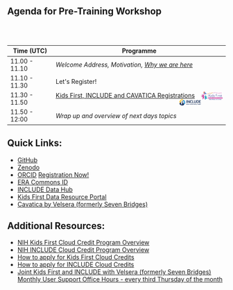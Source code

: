 ## Agenda for Pre-Training Workshop
<br/><br/>



| Time (UTC)    | Programme       |
| ------------- | --------------------------------------------------------------------------- |
| 11.00 - 11.10 | *Welcome Address, Motivation, [Why we are here](https://docs.google.com/presentation/d/1XiyZwF9YsJadvo8qlA3Vyy1eYCjOtHuJ8-QGFDKKvlU/edit?usp=sharing)* |
| 11.10 - 11.30 | Let's Register! |
| 11.30 - 11.50| [Kids First, INCLUDE and CAVATICA Registrations](pre-training-creating-kids-first-and-other-accounts.md)<img src="../../img/kfdrc-logo-sm.png" width="50" align="right"> <img src="../../img/INCLUDEDataCoordinatingCenter.png" width="50" align="right">|
| 11.50 - 12:00 | *Wrap up and overview of next days topics* |

## Quick Links:
- [GitHub](https://github.com/)
- [Zenodo](https://zenodo.org/) 
- [ORCID](https://orcid.org) [Registration Now!](https://orcid.org/register)
- [ERA Commons ID](https://www.era.nih.gov/reg-accounts/register-commons.htm)
- [INCLUDE Data Hub](https://portal.includedcc.org/login?redirect_path=/dashboard)
- [Kids First Data Resource Portal](https://portal.kidsfirstdrc.org/login)
- [Cavatica by Velsera (formerly Seven Bridges)](https://cavatica.sbgenomics.com)

## Additional Resources:
- [NIH Kids First Cloud Credit Program Overview](https://github.com/kids-first/kf-cloud-credits#readme)
- [NIH INCLUDE Cloud Credit Program Overview](https://includedcc.org/newsroom/include-cloud-credits-pilot-program)
- [How to apply for Kids First Cloud Credits](https://github.com/kids-first/kf-cloud-credits/blob/main/applying.md)
- [How to apply for INCLUDE Cloud Credits](https://help.includedcc.org/docs/include-cloud-credits-pilot-program)
- [Joint Kids First and INCLUDE with Velsera (formerly Seven Bridges)  Monthly User Support Office Hours - every third Thursday of the month](https://includedcc.org/newsroom/save-the-date-include-dcc-data-hub-virtual-office-hours)
